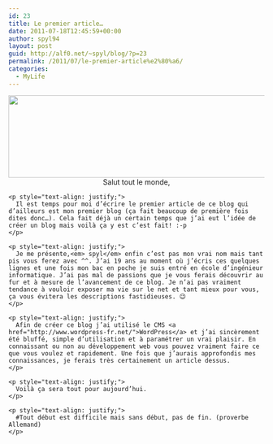 ```yaml
---
id: 23
title: Le premier article…
date: 2011-07-18T12:45:59+00:00
author: spyl94
layout: post
guid: http://alf0.net/~spyl/blog/?p=23
permalink: /2011/07/le-premier-article%e2%80%a6/
categories:
  - MyLife
---
```

<div>
  <div>
    <p style="text-align: center;">
      <a href="http://blog.spyl.net/wp-content/uploads/2011/07/cropped-ScreenShot157.jpg"><img class="size-full wp-image-6 aligncenter" title="cropped-ScreenShot157.jpg" src="http://blog.spyl.net/wp-content/uploads/2011/07/cropped-ScreenShot157.jpg" alt="" width="560" height="162" srcset="http://blog.spyl.net/wp-content/uploads/2011/07/cropped-ScreenShot157-500x144.jpg 500w, http://blog.spyl.net/wp-content/uploads/2011/07/cropped-ScreenShot157.jpg 1000w" sizes="(max-width: 560px) 100vw, 560px" /></a>Salut tout le monde,
    </p>
    
    <p style="text-align: justify;">
      Il est temps pour moi d’écrire le premier article de ce blog qui d’ailleurs est mon premier blog (ça fait beaucoup de première fois dites donc…). Cela fait déjà un certain temps que j’ai eut l’idée de créer un blog mais voilà ça y est c’est fait! :-p
    </p>
    
    <p style="text-align: justify;">
      Je me présente,<em> spyl</em> enfin c’est pas mon vrai nom mais tant pis vous ferez avec ^^. J’ai 19 ans au moment où j’écris ces quelques lignes et une fois mon bac en poche je suis entré en école d’ingénieur informatique. J’ai pas mal de passions que je vous ferais découvrir au fur et à mesure de l’avancement de ce blog. Je n’ai pas vraiment tendance à vouloir exposer ma vie sur le net et tant mieux pour vous, ça vous évitera les descriptions fastidieuses. 😉
    </p>
    
    <p style="text-align: justify;">
      Afin de créer ce blog j’ai utilisé le CMS <a href="http://www.wordpress-fr.net/">WordPress</a> et j’ai sincèrement été bluffé, simple d’utilisation et à paramétrer un vrai plaisir. En connaissant ou non au développement web vous pouvez vraiment faire ce que vous voulez et rapidement. Une fois que j’aurais approfondis mes connaissances, je ferais très certainement un article dessus.
    </p>
    
    <p style="text-align: justify;">
      Voilà ça sera tout pour aujourd’hui.
    </p>
    
    <p style="text-align: justify;">
      #Tout début est difficile mais sans début, pas de fin. (proverbe Allemand)
    </p>
  </div>
</div>